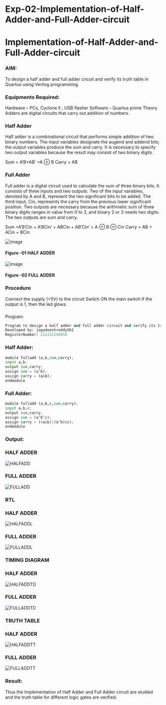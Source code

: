 # Exp-02-Implementation-of-Half-Adder-and-Full-Adder-circuit

# Implementation-of-Half-Adder-and-Full-Adder-circuit
### AIM:
To design a half adder and full adder circuit and verify its truth table in Quartus using Verilog programming.

### Equipments Required:
Hardware – PCs, Cyclone II , USB flasher
Software – Quartus prime
Theory
Adders are digital circuits that carry out addition of numbers.

### Half Adder
Half adder is a combinational circuit that performs simple addition of two binary numbers. The input variables designate the augend and addend bits; the output variables produce the sum and carry. It is necessary to specify two output variables because the result may consist of two binary digits.

Sum = A’B+AB’ =A ⊕ B Carry = AB

### Full Adder
Full adder is a digital circuit used to calculate the sum of three binary bits. It consists of three inputs and two outputs. Two of the input variables, denoted by A and B, represent the two significant bits to be added. The third input, Cin, represents the carry from the previous lower significant position. Two outputs are necessary because the arithmetic sum of three binary digits ranges in value from 0 to 3, and binary 2 or 3 needs two digits. The two outputs are sum and carry.

Sum =A’B’Cin + A’BCin’ + ABCin + AB’Cin’ = A ⊕ B ⊕ Cin Carry = AB + ACin + BCin

 ![image](https://user-images.githubusercontent.com/36288975/163552156-a13e5a56-c638-4110-97d9-8896907c8d25.png)

#### Figure -01 HALF ADDER 


![image](https://user-images.githubusercontent.com/36288975/163552057-b3547877-6d07-45b4-b7e0-bcfebfad9e1d.png)

#### Figure -02 FULL ADDER 

### Procedure

Connect the supply (+5V) to the circuit
Switch ON the main switch
If the output is 1, then the led glows.
### 
Program:
```python
Program to design a half adder and full adder circuit and verify its truth table in quartus using Verilog programming.
Developed by: jagadeeshreddy561
RegisterNumber: 212222240059 
```
### Half Adder:
```python
module fulladd (a,b,sum,carry);
input a,b;
output sum,carry;
assign sum = (a^b);
assign carry = (a&b);
endmodule
```
### Full Adder:
```python
module fulladd (a,b,c,sum,carry);
input a,b,c;
output sum,carry;
assign sum = (a^b^c);
assign carry = ((a&b)|(a^b)&c);
endmodule
```
### Output:
### HALF ADDER

![HALFADD](https://github.com/jagadeeshreddy561/Exp-02-Implementation-of-Half-Adder-and-Full-Adder-circuit/assets/120623104/dc3fabbc-2279-4ecd-8ccb-d195ce07c121)

### FULL ADDER

![FULLADD](https://github.com/jagadeeshreddy561/Exp-02-Implementation-of-Half-Adder-and-Full-Adder-circuit/assets/120623104/060d5b72-ca5e-4ec5-9e4a-0d83e6a1ae3d)

### RTL
### HALF ADDER

![HALFADDL](https://github.com/jagadeeshreddy561/Exp-02-Implementation-of-Half-Adder-and-Full-Adder-circuit/assets/120623104/36d0aaa7-3c45-4571-a63c-a5c1593e22c0)

### FULL ADDER

![FULLADDL](https://github.com/jagadeeshreddy561/Exp-02-Implementation-of-Half-Adder-and-Full-Adder-circuit/assets/120623104/5fa44b26-e815-4817-b51f-7c51cb5d5356)


### TIMING DIAGRAM
### HALF ADDER

![HALFADDTD](https://github.com/jagadeeshreddy561/Exp-02-Implementation-of-Half-Adder-and-Full-Adder-circuit/assets/120623104/a1887ff0-87c4-479a-8610-3aa2d8e08f26)

### FULL ADDER

![FULLADDTD](https://github.com/jagadeeshreddy561/Exp-02-Implementation-of-Half-Adder-and-Full-Adder-circuit/assets/120623104/da8a5a9e-a50e-48e4-b868-aa6569eaf6a7)


### TRUTH TABLE 
### HALF ADDER

![HALFADDTT](https://github.com/jagadeeshreddy561/Exp-02-Implementation-of-Half-Adder-and-Full-Adder-circuit/assets/120623104/d4294736-51f0-4ba3-aa27-180344ae1ce4)

### FULL ADDER

![FULLADDTT](https://github.com/jagadeeshreddy561/Exp-02-Implementation-of-Half-Adder-and-Full-Adder-circuit/assets/120623104/8ec10417-e254-4ecd-a58b-a75b06eca76a)

### Result:
Thus the Implementation of Half Adder and Full Adder circuit are studied and the truth table for different logic gates are verified.
